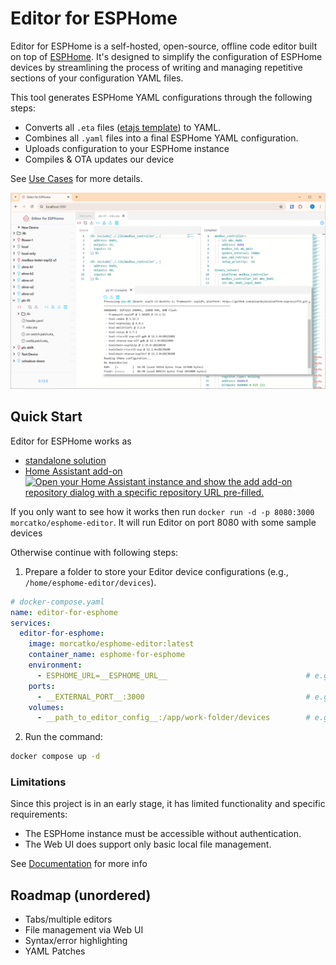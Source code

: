 # Editor for ESPHome

Editor for ESPHome is a self-hosted, open-source, offline code editor built on top of [ESPHome](https://esphome.io/). It's designed to simplify the configuration of ESPHome devices by streamlining the process of writing and managing repetitive sections of your configuration YAML files.

This tool generates ESPHome YAML configurations through the following steps:

- Converts all `.eta` files ([etajs template](https://eta.js.org/)) to YAML.
- Combines all `.yaml` files into a final ESPHome YAML configuration.
- Uploads configuration to your ESPHome instance
- Compiles & OTA updates our device

See [Use Cases](/docs/code-samples.md) for more details.

<p align="center">
<img title="Editor for ESPHome" src="./docs/images/screenshot.png" width="700px"></img>
</p>

## Quick Start
Editor for ESPHome works as 
 - [standalone solution](#standalone) 
 - [Home Assistant add-on](https://github.com/Morcatko/ha-addons)
[![Open your Home Assistant instance and show the add add-on repository dialog with a specific repository URL pre-filled.](https://my.home-assistant.io/badges/supervisor_add_addon_repository.svg)](https://my.home-assistant.io/redirect/supervisor_add_addon_repository/?repository_url=https%3A%2F%2Fgithub.com%2FMorcatko%2Fha-addons)

<a name="standalone"></a>
If you only want to see how it works then run `docker run -d -p 8080:3000 morcatko/esphome-editor`. It will run Editor on port 8080 with some sample devices

Otherwise continue with following steps:

1. Prepare a folder to store your Editor device configurations (e.g., `/home/esphome-editor/devices`).

```yaml
# docker-compose.yaml
name: editor-for-esphome
services:
  editor-for-esphome:
    image: morcatko/esphome-editor:latest
    container_name: esphome-for-esphome
    environment:
      - ESPHOME_URL=__ESPHOME_URL__                               # e.g., ESPHOME_URL=http://192.168.0.99:6052
    ports:
      - __EXTERNAL_PORT__:3000                                    # e.g., 8080:3000
    volumes:
      - __path_to_editor_config__:/app/work-folder/devices        # e.g., /home/editor/devices:/app/work-folder/devices (!!! Not a path to ESPHome config files !!!)
```

2. Run the command:

```bash
docker compose up -d
```

### Limitations

Since this project is in an early stage, it has limited functionality and specific requirements:

- The ESPHome instance must be accessible without authentication.
- The Web UI does support only basic local file management.

See [Documentation](docs/index.md) for more info

## Roadmap (unordered)
- Tabs/multiple editors
- File management via Web UI
- Syntax/error highlighting
- YAML Patches
